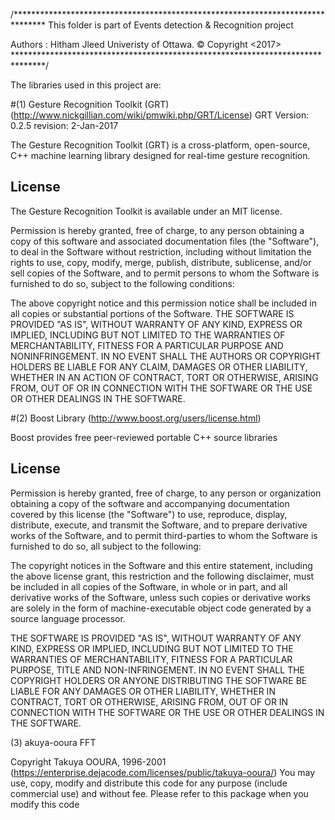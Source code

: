 
/*******************************************************************************
This folder is part of Events detection & Recognition project

Authors : Hitham Jleed
Univeristy of Ottawa. 
© Copyright <2017>
*******************************************************************************/

The libraries used in this project are:

#(1) Gesture Recognition Toolkit (GRT)
(http://www.nickgillian.com/wiki/pmwiki.php/GRT/License)
GRT Version: 0.2.5 revision: 2-Jan-2017

The Gesture Recognition Toolkit (GRT) is a cross-platform, open-source, C++ machine learning library designed for real-time gesture recognition.

## License

The Gesture Recognition Toolkit is available under an MIT license.

Permission is hereby granted, free of charge, to any person obtaining a copy of this software and associated documentation files (the "Software"), to deal in the Software without restriction, including without limitation the rights to use, copy, modify, merge, publish, distribute, sublicense, and/or sell copies of the Software, and to permit persons to whom the Software is furnished to do so, subject to the following conditions:

The above copyright notice and this permission notice shall be included in all copies or substantial portions of the Software.
THE SOFTWARE IS PROVIDED "AS IS", WITHOUT WARRANTY OF ANY KIND, EXPRESS OR IMPLIED, INCLUDING BUT NOT LIMITED TO THE WARRANTIES OF MERCHANTABILITY, FITNESS FOR A PARTICULAR PURPOSE AND NONINFRINGEMENT. IN NO EVENT SHALL THE AUTHORS OR COPYRIGHT HOLDERS BE LIABLE FOR ANY CLAIM, DAMAGES OR OTHER LIABILITY, WHETHER IN AN ACTION OF CONTRACT, TORT OR OTHERWISE, ARISING FROM, OUT OF OR IN CONNECTION WITH THE SOFTWARE OR THE USE OR OTHER DEALINGS IN THE SOFTWARE.


#(2) Boost Library
(http://www.boost.org/users/license.html)

Boost provides free peer-reviewed portable C++ source libraries

## License

Permission is hereby granted, free of charge, to any person or organization obtaining a copy of the software and accompanying documentation covered by this license (the "Software") to use, reproduce, display, distribute, execute, and transmit the Software, and to prepare derivative works of the Software, and to permit third-parties to whom the Software is furnished to do so, all subject to the following:

The copyright notices in the Software and this entire statement, including the above license grant, this restriction and the following disclaimer, must be included in all copies of the Software, in whole or in part, and all derivative works of the Software, unless such copies or derivative works are solely in the form of machine-executable object code generated by a source language processor.

THE SOFTWARE IS PROVIDED "AS IS", WITHOUT WARRANTY OF ANY KIND, EXPRESS OR IMPLIED, INCLUDING BUT NOT LIMITED TO THE WARRANTIES OF MERCHANTABILITY, FITNESS FOR A PARTICULAR PURPOSE, TITLE AND NON-INFRINGEMENT. IN NO EVENT SHALL THE COPYRIGHT HOLDERS OR ANYONE DISTRIBUTING THE SOFTWARE BE LIABLE FOR ANY DAMAGES OR OTHER LIABILITY, WHETHER IN CONTRACT, TORT OR OTHERWISE, ARISING FROM, OUT OF OR IN CONNECTION WITH THE SOFTWARE OR THE USE OR OTHER DEALINGS IN THE SOFTWARE.

(3) akuya-ooura FFT

Copyright Takuya OOURA, 1996-2001
(https://enterprise.dejacode.com/licenses/public/takuya-ooura/)
You may use, copy, modify and distribute this code for any purpose (include commercial use) and without fee. Please refer to this package when you modify this code
